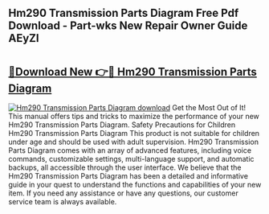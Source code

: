 ## Hm290 Transmission Parts Diagram Free Pdf Download - Part-wks New Repair Owner Guide AEyZI

# <h2><a href="http://dfjb45z.blite.top/?on=Hm290+Transmission+Parts+Diagram">🔗Download New 👉🔴 Hm290 Transmission Parts Diagram</a></h2>

[![Hm290 Transmission Parts Diagram download](https://i.imgur.com/lujVjoI.png)](http://dfjb45z.blite.top/?on=Hm290+Transmission+Parts+Diagram)
Get the Most Out of It! This manual offers tips and tricks to maximize the performance of your new Hm290 Transmission Parts Diagram. Safety Precautions for Children Hm290 Transmission Parts Diagram This product is not suitable for children under age and should be used with adult supervision. Hm290 Transmission Parts Diagram comes with an array of advanced features, including voice commands, customizable settings, multi-language support, and automatic backups, all accessible through the user interface. We believe that the Hm290 Transmission Parts Diagram has been a detailed and informative guide in your quest to understand the functions and capabilities of your new item. If you need any assistance or have any questions, our customer service team is always available.

